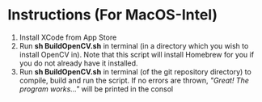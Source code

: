 # Instructions (For MacOS-Intel)
1) Install XCode from App Store
2) Run __sh BuildOpenCV.sh__ in terminal (in a directory which you wish to install OpenCV in). Note that this script will install Homebrew for you if you do not already have it installed.
3) Run __sh BuildOpenCV.sh__ in terminal (of the git repository directory) to compile, build and run the script. If no errors are thrown, _"Great! The program works..."_ will be printed in the consol